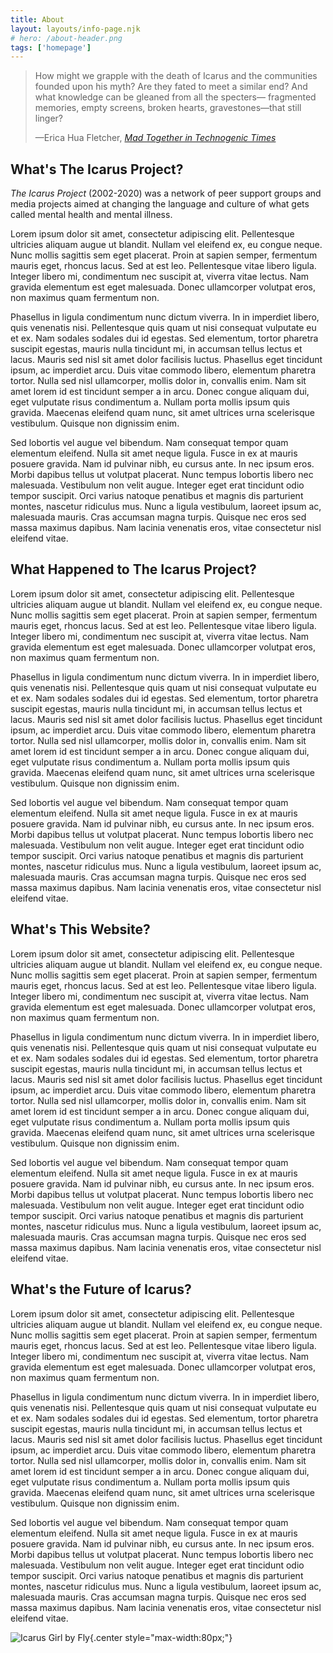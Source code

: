 ```yaml
---
title: About
layout: layouts/info-page.njk
# hero: /about-header.png
tags: ['homepage']
---
```


<div class="epigraph">

> How might we grapple with the death of Icarus and the communities founded upon
> his myth? Are they fated to meet a similar end? And what knowledge can be
> gleaned from all the specters— fragmented memories, empty screens, broken
> hearts, gravestones—that still linger?
>
> <footer>—Erica Hua Fletcher, <em><a href="/articles/mad-together">Mad Together in Technogenic Times</a></em></footer>

</div>

<section>

## What's The Icarus Project?

_The Icarus Project_ (2002-2020) was a network of peer support groups and media
projects aimed at changing the language and culture of what gets called mental
health and mental illness.

Lorem ipsum dolor sit amet, consectetur adipiscing elit. Pellentesque ultricies aliquam augue ut blandit. Nullam vel eleifend ex, eu congue neque. Nunc mollis sagittis sem eget placerat. Proin at sapien semper, fermentum mauris eget, rhoncus lacus. Sed at est leo. Pellentesque vitae libero ligula. Integer libero mi, condimentum nec suscipit at, viverra vitae lectus. Nam gravida elementum est eget malesuada. Donec ullamcorper volutpat eros, non maximus quam fermentum non.

Phasellus in ligula condimentum nunc dictum viverra. In in imperdiet libero, quis venenatis nisi. Pellentesque quis quam ut nisi consequat vulputate eu et ex. Nam sodales sodales dui id egestas. Sed elementum, tortor pharetra suscipit egestas, mauris nulla tincidunt mi, in accumsan tellus lectus et lacus. Mauris sed nisl sit amet dolor facilisis luctus. Phasellus eget tincidunt ipsum, ac imperdiet arcu. Duis vitae commodo libero, elementum pharetra tortor. Nulla sed nisl ullamcorper, mollis dolor in, convallis enim. Nam sit amet lorem id est tincidunt semper a in arcu. Donec congue aliquam dui, eget vulputate risus condimentum a. Nullam porta mollis ipsum quis gravida. Maecenas eleifend quam nunc, sit amet ultrices urna scelerisque vestibulum. Quisque non dignissim enim.

Sed lobortis vel augue vel bibendum. Nam consequat tempor quam elementum eleifend. Nulla sit amet neque ligula. Fusce in ex at mauris posuere gravida. Nam id pulvinar nibh, eu cursus ante. In nec ipsum eros. Morbi dapibus tellus ut volutpat placerat. Nunc tempus lobortis libero nec malesuada. Vestibulum non velit augue. Integer eget erat tincidunt odio tempor suscipit. Orci varius natoque penatibus et magnis dis parturient montes, nascetur ridiculus mus. Nunc a ligula vestibulum, laoreet ipsum ac, malesuada mauris. Cras accumsan magna turpis. Quisque nec eros sed massa maximus dapibus. Nam lacinia venenatis eros, vitae consectetur nisl eleifend vitae.

</section>

<section>

## What Happened to The Icarus Project?

Lorem ipsum dolor sit amet, consectetur adipiscing elit. Pellentesque ultricies aliquam augue ut blandit. Nullam vel eleifend ex, eu congue neque. Nunc mollis sagittis sem eget placerat. Proin at sapien semper, fermentum mauris eget, rhoncus lacus. Sed at est leo. Pellentesque vitae libero ligula. Integer libero mi, condimentum nec suscipit at, viverra vitae lectus. Nam gravida elementum est eget malesuada. Donec ullamcorper volutpat eros, non maximus quam fermentum non.

Phasellus in ligula condimentum nunc dictum viverra. In in imperdiet libero, quis venenatis nisi. Pellentesque quis quam ut nisi consequat vulputate eu et ex. Nam sodales sodales dui id egestas. Sed elementum, tortor pharetra suscipit egestas, mauris nulla tincidunt mi, in accumsan tellus lectus et lacus. Mauris sed nisl sit amet dolor facilisis luctus. Phasellus eget tincidunt ipsum, ac imperdiet arcu. Duis vitae commodo libero, elementum pharetra tortor. Nulla sed nisl ullamcorper, mollis dolor in, convallis enim. Nam sit amet lorem id est tincidunt semper a in arcu. Donec congue aliquam dui, eget vulputate risus condimentum a. Nullam porta mollis ipsum quis gravida. Maecenas eleifend quam nunc, sit amet ultrices urna scelerisque vestibulum. Quisque non dignissim enim.

Sed lobortis vel augue vel bibendum. Nam consequat tempor quam elementum eleifend. Nulla sit amet neque ligula. Fusce in ex at mauris posuere gravida. Nam id pulvinar nibh, eu cursus ante. In nec ipsum eros. Morbi dapibus tellus ut volutpat placerat. Nunc tempus lobortis libero nec malesuada. Vestibulum non velit augue. Integer eget erat tincidunt odio tempor suscipit. Orci varius natoque penatibus et magnis dis parturient montes, nascetur ridiculus mus. Nunc a ligula vestibulum, laoreet ipsum ac, malesuada mauris. Cras accumsan magna turpis. Quisque nec eros sed massa maximus dapibus. Nam lacinia venenatis eros, vitae consectetur nisl eleifend vitae.

</section>

<section>

## What's This Website?

Lorem ipsum dolor sit amet, consectetur adipiscing elit. Pellentesque ultricies aliquam augue ut blandit. Nullam vel eleifend ex, eu congue neque. Nunc mollis sagittis sem eget placerat. Proin at sapien semper, fermentum mauris eget, rhoncus lacus. Sed at est leo. Pellentesque vitae libero ligula. Integer libero mi, condimentum nec suscipit at, viverra vitae lectus. Nam gravida elementum est eget malesuada. Donec ullamcorper volutpat eros, non maximus quam fermentum non.

Phasellus in ligula condimentum nunc dictum viverra. In in imperdiet libero, quis venenatis nisi. Pellentesque quis quam ut nisi consequat vulputate eu et ex. Nam sodales sodales dui id egestas. Sed elementum, tortor pharetra suscipit egestas, mauris nulla tincidunt mi, in accumsan tellus lectus et lacus. Mauris sed nisl sit amet dolor facilisis luctus. Phasellus eget tincidunt ipsum, ac imperdiet arcu. Duis vitae commodo libero, elementum pharetra tortor. Nulla sed nisl ullamcorper, mollis dolor in, convallis enim. Nam sit amet lorem id est tincidunt semper a in arcu. Donec congue aliquam dui, eget vulputate risus condimentum a. Nullam porta mollis ipsum quis gravida. Maecenas eleifend quam nunc, sit amet ultrices urna scelerisque vestibulum. Quisque non dignissim enim.

Sed lobortis vel augue vel bibendum. Nam consequat tempor quam elementum eleifend. Nulla sit amet neque ligula. Fusce in ex at mauris posuere gravida. Nam id pulvinar nibh, eu cursus ante. In nec ipsum eros. Morbi dapibus tellus ut volutpat placerat. Nunc tempus lobortis libero nec malesuada. Vestibulum non velit augue. Integer eget erat tincidunt odio tempor suscipit. Orci varius natoque penatibus et magnis dis parturient montes, nascetur ridiculus mus. Nunc a ligula vestibulum, laoreet ipsum ac, malesuada mauris. Cras accumsan magna turpis. Quisque nec eros sed massa maximus dapibus. Nam lacinia venenatis eros, vitae consectetur nisl eleifend vitae.

</section>

<section>

## What's the Future of Icarus?

Lorem ipsum dolor sit amet, consectetur adipiscing elit. Pellentesque ultricies aliquam augue ut blandit. Nullam vel eleifend ex, eu congue neque. Nunc mollis sagittis sem eget placerat. Proin at sapien semper, fermentum mauris eget, rhoncus lacus. Sed at est leo. Pellentesque vitae libero ligula. Integer libero mi, condimentum nec suscipit at, viverra vitae lectus. Nam gravida elementum est eget malesuada. Donec ullamcorper volutpat eros, non maximus quam fermentum non.

Phasellus in ligula condimentum nunc dictum viverra. In in imperdiet libero, quis venenatis nisi. Pellentesque quis quam ut nisi consequat vulputate eu et ex. Nam sodales sodales dui id egestas. Sed elementum, tortor pharetra suscipit egestas, mauris nulla tincidunt mi, in accumsan tellus lectus et lacus. Mauris sed nisl sit amet dolor facilisis luctus. Phasellus eget tincidunt ipsum, ac imperdiet arcu. Duis vitae commodo libero, elementum pharetra tortor. Nulla sed nisl ullamcorper, mollis dolor in, convallis enim. Nam sit amet lorem id est tincidunt semper a in arcu. Donec congue aliquam dui, eget vulputate risus condimentum a. Nullam porta mollis ipsum quis gravida. Maecenas eleifend quam nunc, sit amet ultrices urna scelerisque vestibulum. Quisque non dignissim enim.

Sed lobortis vel augue vel bibendum. Nam consequat tempor quam elementum eleifend. Nulla sit amet neque ligula. Fusce in ex at mauris posuere gravida. Nam id pulvinar nibh, eu cursus ante. In nec ipsum eros. Morbi dapibus tellus ut volutpat placerat. Nunc tempus lobortis libero nec malesuada. Vestibulum non velit augue. Integer eget erat tincidunt odio tempor suscipit. Orci varius natoque penatibus et magnis dis parturient montes, nascetur ridiculus mus. Nunc a ligula vestibulum, laoreet ipsum ac, malesuada mauris. Cras accumsan magna turpis. Quisque nec eros sed massa maximus dapibus. Nam lacinia venenatis eros, vitae consectetur nisl eleifend vitae.

</section>

![Icarus Girl by Fly](/icarus-girl.png){.center style="max-width:80px;"}
